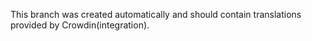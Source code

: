 This branch was created automatically and should contain translations provided by Crowdin(integration).